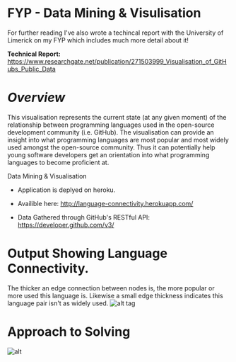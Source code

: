 FYP - Data Mining & Visulisation
===

For further reading I've also wrote a techincal report with the University of Limerick on my FYP which includes much more detail about it!

**Technical Report:** https://www.researchgate.net/publication/271503999_Visualisation_of_GitHubs_Public_Data

*Overview*
===
This visualisation represents the current state (at any given moment) of the relationship between
programming languages used in the open-source development community (i.e. GitHub). The visualisation
can provide an insight into what programming languages are most popular and most widely used amongst
the open-source community. Thus it can potentially help young software developers get an orientation
into what programming languages to become proficient at.

Data Mining &amp; Visualisation 

* Application is deplyed on heroku.

* Availible here: http://language-connectivity.herokuapp.com/

* Data Gathered through GitHub's RESTful API: https://developer.github.com/v3/


**Output Showing Language Connectivity.**
===

The thicker an edge connection between nodes is, the more popular or more used this language is.
Likewise a small edge thickness indicates this language pair isn't as widely used.
![alt tag](http://i.imgur.com/4OtaSYy.jpg)

**Approach to Solving**
===
![alt](http://i.imgur.com/4E07NfX.jpg)

